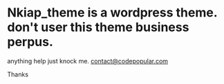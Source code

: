 # Nkiap_theme is a wordpress theme. don't user this theme business perpus. 
anything help just knock me. contact@codepopular.com

Thanks
